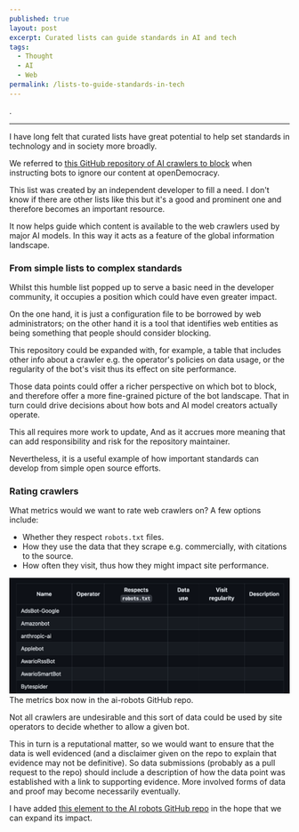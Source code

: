 ```yaml
---
published: true
layout: post
excerpt: Curated lists can guide standards in AI and tech
tags:
  - Thought
  - AI
  - Web
permalink: /lists-to-guide-standards-in-tech
---
```


<p class="grad-back">.</p>

<hr/>

 I have long felt that curated lists have great potential to help set standards in technology and in society more broadly.

 We referred to [this GitHub repository of AI crawlers to block](https://github.com/ai-robots-txt/ai.robots.txt) when instructing bots to ignore our content at openDemocracy.

 This list was created by an independent developer to fill a need. I don't know if there are other lists like this but it's a good and prominent one and therefore becomes an important resource.

 It now helps guide which content is available to the web crawlers used by major AI models. In this way it acts as a feature of the global information landscape.

### From simple lists to complex standards

 Whilst this humble list popped up to serve a basic need in the developer community, it occupies a position which could have even greater impact. 
 
 On the one hand, it is just a configuration file to be borrowed by web administrators; on the other hand it is a tool that identifies web entities as being something that people should consider blocking.

 This repository could be expanded with, for example, a table that includes other info about a crawler e.g. the operator's policies on data usage, or the regularity of the bot's visit thus its effect on site performance. 

 Those data points could offer a richer perspective on which bot to block, and therefore offer a more fine-grained picture of the bot landscape. That in turn could drive decisions about how bots and AI model creators actually operate.

 This all requires more work to update, And as it accrues more meaning that can add responsibility and risk for the repository maintainer.

 Nevertheless, it is a useful example of how important standards can develop from simple open source efforts.

### Rating crawlers

What metrics would we want to rate web crawlers on? A few options include:

- Whether they respect `robots.txt` files.
- How they use the data that they scrape e.g. commercially, with citations to the source.
- How often they visit, thus how they might impact site performance.

<div class="image-full"><img src="/images/ai-bot-metrics.png" class="image-right">
	The metrics box now in the ai-robots GitHub repo.
</div>

Not all crawlers are undesirable and this sort of data could be used by site operators to decide whether to allow a given bot.

This in turn is a reputational matter, so we would want to ensure that the data is well evidenced (and a disclaimer given on the repo to explain that evidence may not be definitive). So data submissions (probably as a pull request to the repo) should include a description of how the data point was established with a link to supporting evidence. More involved forms of data and proof may become necessarily eventually.

I have added [this element to the AI robots GitHub repo](https://github.com/ai-robots-txt/ai.robots.txt/blob/main/table-of-bot-metrics.md) in the hope that we can expand its impact.


